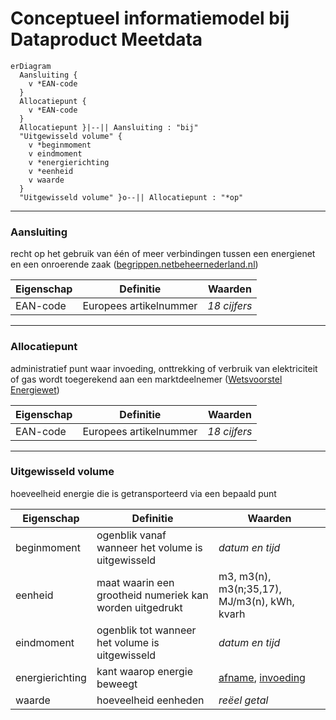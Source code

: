 # Conceptueel informatiemodel bij Dataproduct Meetdata

```mermaid
erDiagram
  Aansluiting {
    v *EAN-code
  }
  Allocatiepunt {
    v *EAN-code
  }
  Allocatiepunt }|--|| Aansluiting : "bij"
  "Uitgewisseld volume" {
    v *beginmoment
    v eindmoment
    v *energierichting
    v *eenheid
    v waarde
  }
  "Uitgewisseld volume" }o--|| Allocatiepunt : "*op"
```

---

### Aansluiting
recht op het gebruik van één of meer verbindingen tussen een energienet en een onroerende zaak ([begrippen.netbeheernederland.nl](https://begrippen.netbeheernederland.nl/energiesysteembeheer/nl/page/aansluiting))

| Eigenschap | Definitie | Waarden |
| ---------- | --------- | ------- |
| EAN-code   | Europees artikelnummer | *18 cijfers*

---

### Allocatiepunt

administratief punt waar invoeding, onttrekking of verbruik van elektriciteit of gas wordt toegerekend aan een marktdeelnemer ([Wetsvoorstel Energiewet](https://www.tweedekamer.nl/kamerstukken/wetsvoorstellen/detail?cfg=wetsvoorsteldetails&qry=wetsvoorstel%3A36378))

| Eigenschap | Definitie | Waarden |
| ---------- | --------- | ------- |
| EAN-code   | Europees artikelnummer | *18 cijfers*

---

### Uitgewisseld volume

hoeveelheid energie die is getransporteerd via een bepaald punt

| Eigenschap | Definitie | Waarden |
| ---------- | --------- | ------- |
| beginmoment | ogenblik vanaf wanneer het volume is uitgewisseld | *datum en tijd* |
| eenheid | maat waarin een grootheid numeriek kan worden uitgedrukt | m3, m3(n), m3(n;35,17), MJ/m3(n), kWh, kvarh |
| eindmoment | ogenblik tot wanneer het volume is uitgewisseld | *datum en tijd* |
| energierichting | kant waarop energie beweegt | [afname](https://begrippen.netbeheernederland.nl/energiesysteembeheer/nl/page/afname), [invoeding](https://begrippen.netbeheernederland.nl/energiesysteembeheer/nl/page/invoeding) |
| waarde | hoeveelheid eenheden | *reëel getal* |
